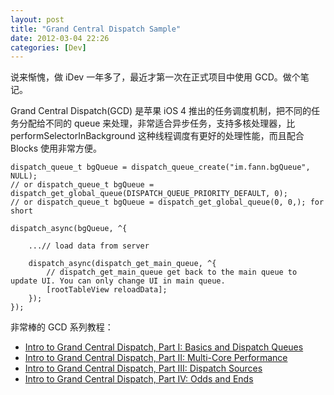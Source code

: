 ```yaml
---
layout: post
title: "Grand Central Dispatch Sample"
date: 2012-03-04 22:26
categories: [Dev]
---
```


说来惭愧，做 iDev 一年多了，最近才第一次在正式项目中使用 GCD。做个笔记。

Grand Central Dispatch(GCD) 是苹果 iOS 4 推出的任务调度机制，把不同的任务分配给不同的 queue 来处理，非常适合异步任务，支持多核处理器，比 performSelectorInBackground 这种线程调度有更好的处理性能，而且配合 Blocks 使用非常方便。

```objc
dispatch_queue_t bgQueue = dispatch_queue_create("im.fann.bgQueue", NULL);
// or dispatch_queue_t bgQueue = dispatch_get_global_queue(DISPATCH_QUEUE_PRIORITY_DEFAULT, 0);
// or dispatch_queue_t bgQueue = dispatch_get_global_queue(0, 0,); for short

dispatch_async(bgQueue, ^{

    ...// load data from server

    dispatch_async(dispatch_get_main_queue, ^{
        // dispatch_get_main_queue get back to the main queue to update UI. You can only change UI in main queue.
        [rootTableView reloadData];
    });
});
```

非常棒的 GCD 系列教程：

- [Intro to Grand Central Dispatch, Part I: Basics and Dispatch Queues][1]
- [Intro to Grand Central Dispatch, Part II: Multi-Core Performance][2]
- [Intro to Grand Central Dispatch, Part III: Dispatch Sources][3]
- [Intro to Grand Central Dispatch, Part IV: Odds and Ends][4]

[1]:http://www.mikeash.com/pyblog/friday-qa-2009-08-28-intro-to-grand-central-dispatch-part-i-basics-and-dispatch-queues.html
[2]:http://www.mikeash.com/pyblog/friday-qa-2009-09-04-intro-to-grand-central-dispatch-part-ii-multi-core-performance.html
[3]:http://www.mikeash.com/pyblog/friday-qa-2009-09-11-intro-to-grand-central-dispatch-part-iii-dispatch-sources.html
[4]:http://www.mikeash.com/pyblog/friday-qa-2009-09-18-intro-to-grand-central-dispatch-part-iv-odds-and-ends.html


